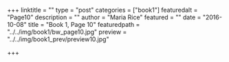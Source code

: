 +++
linktitle = ""
type = "post"
categories = ["book1"]
featuredalt = "Page10"
description = ""
author = "Maria Rice"
featured = ""
date = "2016-10-08"
title = "Book 1, Page 10"
featuredpath = "../../img/book1/bw_page10.jpg"
preview = "../../img/book1_prev/preview10.jpg"

+++

